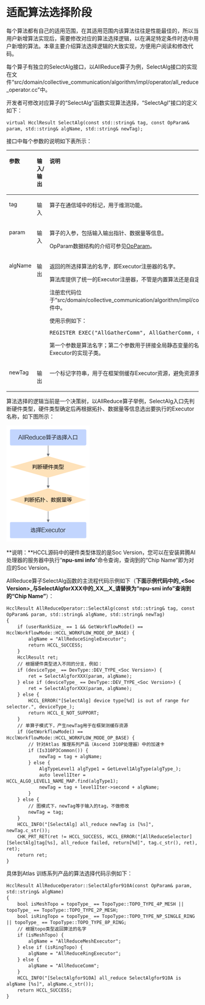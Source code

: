# 适配算法选择阶段<a name="ZH-CN_TOPIC_0000001904826482"></a>

每个算法都有自己的适用范围，在其适用范围内该算法往往是性能最佳的，所以当用户新增算法实现后，需要修改对应的算法选择逻辑，以在满足特定条件时选中用户新增的算法。本章主要介绍算法选择逻辑的大致实现，方便用户阅读和修改代码。

每个算子有独立的SelectAlg接口，以AllReduce算子为例，SelectAlg接口的实现在文件“src/domain/collective\_communication/algorithm/impl/operator/all\_reduce\_operator.cc”中。

开发者可修改对应算子的“SelectAlg”函数实现算法选择，“SelectAgl”接口的定义如下：

```
virtual HcclResult SelectAlg(const std::string& tag, const OpParam& param, std::string& algName, std::string& newTag);
```

接口中每个参数的说明如下表所示：

<a name="table827101275518"></a>

<table><thead align="left"><tr id="row429121265517"><th class="cellrowborder" valign="top" width="40%" id="mcps1.1.4.1.1"><p id="p1329121214558"><a name="p1329121214558"></a><a name="p1329121214558"></a>参数</p>
</th>
<th class="cellrowborder" valign="top" width="20%" id="mcps1.1.4.1.2"><p id="p10230141454318"><a name="p10230141454318"></a><a name="p10230141454318"></a>输入/输出</p>
</th>
<th class="cellrowborder" valign="top" width="40%" id="mcps1.1.4.1.3"><p id="p83121275519"><a name="p83121275519"></a><a name="p83121275519"></a>说明</p>
</th>
</tr>
</thead>
<tbody><tr id="row1131131265511"><td class="cellrowborder" valign="top" width="40%" headers="mcps1.1.4.1.1 "><p id="p191061137121320"><a name="p191061137121320"></a><a name="p191061137121320"></a>tag</p>
</td>
<td class="cellrowborder" valign="top" width="20%" headers="mcps1.1.4.1.2 "><p id="p16105133721316"><a name="p16105133721316"></a><a name="p16105133721316"></a>输入</p>
</td>
<td class="cellrowborder" valign="top" width="40%" headers="mcps1.1.4.1.3 "><p id="p10105143741311"><a name="p10105143741311"></a><a name="p10105143741311"></a>算子在通信域中的标记，用于维测功能。</p>
</td>
</tr>
<tr id="row18118485118"><td class="cellrowborder" valign="top" width="40%" headers="mcps1.1.4.1.1 "><p id="p11104837101311"><a name="p11104837101311"></a><a name="p11104837101311"></a>param</p>
</td>
<td class="cellrowborder" valign="top" width="20%" headers="mcps1.1.4.1.2 "><p id="p8103173701314"><a name="p8103173701314"></a><a name="p8103173701314"></a>输入</p>
</td>
<td class="cellrowborder" valign="top" width="40%" headers="mcps1.1.4.1.3 "><p id="p151038375137"><a name="p151038375137"></a><a name="p151038375137"></a>算子的入参，包括输入输出指针、数据量等信息。</p>
<p id="p46091429145913"><a name="p46091429145913"></a><a name="p46091429145913"></a>OpParam数据结构的介绍可参见<a href="OpParam.md">OpParam</a>。</p>
</td>
</tr>
<tr id="row191899195459"><td class="cellrowborder" valign="top" width="40%" headers="mcps1.1.4.1.1 "><p id="p131025371133"><a name="p131025371133"></a><a name="p131025371133"></a>algName</p>
</td>
<td class="cellrowborder" valign="top" width="20%" headers="mcps1.1.4.1.2 "><p id="p191021937151315"><a name="p191021937151315"></a><a name="p191021937151315"></a>输出</p>
</td>
<td class="cellrowborder" valign="top" width="40%" headers="mcps1.1.4.1.3 "><p id="p3101437131315"><a name="p3101437131315"></a><a name="p3101437131315"></a>返回的所选择算法的名字，即Executor注册<span id="ph264915717323"><a name="ph264915717323"></a><a name="ph264915717323"></a>器</span>的名字。</p>
<p id="p78451625519"><a name="p78451625519"></a><a name="p78451625519"></a>算法库提供了统一的Executor注册器，不管是内置算法还是自定义算法都需要通过注册器向算法库进行注册。</p>
<p id="p1733220194412"><a name="p1733220194412"></a><a name="p1733220194412"></a>注册宏代码位于“src/domain/collective_communication/algorithm/impl/coll_executor/registry/coll_alg_exec_registry.h”文件中。</p>
<p id="p58971810204820"><a name="p58971810204820"></a><a name="p58971810204820"></a>使用示例如下：</p>
<pre class="screen" id="screen976916333502"><a name="screen976916333502"></a><a name="screen976916333502"></a>REGISTER_EXEC("AllGatherComm", AllGatherComm, CollAllGatherCommExecutor);</pre>
<p id="p42548501720"><a name="p42548501720"></a><a name="p42548501720"></a>第一个参数是算法名字；第二个参数用于拼接全局静态变量的名字，可与第一个参数一致；第三个参数是Executor的实现子类。</p>
</td>
</tr>
<tr id="row1576074985117"><td class="cellrowborder" valign="top" width="40%" headers="mcps1.1.4.1.1 "><p id="p2076016494512"><a name="p2076016494512"></a><a name="p2076016494512"></a>newTag</p>
</td>
<td class="cellrowborder" valign="top" width="20%" headers="mcps1.1.4.1.2 "><p id="p5761144910517"><a name="p5761144910517"></a><a name="p5761144910517"></a>输出</p>
</td>
<td class="cellrowborder" valign="top" width="40%" headers="mcps1.1.4.1.3 "><p id="p197619498511"><a name="p197619498511"></a><a name="p197619498511"></a>一个标记字符串，用于在框架侧缓存Executor资源，避免资源多次申请。</p>
</td>
</tr>
</tbody>
</table>



算法选择的逻辑当前是一个决策树，以AllReduce算子举例，SelectAlg入口先判断硬件类型，硬件类型确定后再根据拓扑、数据量等信息选出要执行的Executor名称，如下图所示：

![](figures/allreduce-8.png)

**说明：**HCCL源码中的硬件类型体现的是Soc Version，您可以在安装昇腾AI处理器的服务器中执行“**npu-smi info**”命令查询，查询到的“Chip Name”即为对应的Soc Version。

AllReduce算子SelectAlg函数的主流程代码示例如下（**下面示例代码中的_<Soc Version\>_与SelectAlgforXXX中的_XX__X_请替换为“npu-smi info”查询到的“Chip Name”**）：

```
HcclResult AllReduceOperator::SelectAlg(const std::string& tag, const OpParam& param, std::string& algName, std::string& newTag)
{
    if (userRankSize_ == 1 && GetWorkflowMode() == HcclWorkflowMode::HCCL_WORKFLOW_MODE_OP_BASE) {
        algName = "AllReduceSingleExecutor";
        return HCCL_SUCCESS;
    }
    HcclResult ret;
    // 根据硬件类型进入不同的分支，例如：
    if (deviceType_ == DevType::DEV_TYPE_<Soc Version>) {
        ret = SelectAlgforXXX(param, algName);
    } else if (deviceType_ == DevType::DEV_TYPE_<Soc Version>) {
        ret = SelectAlgforXXX(param, algName);
    } else {
        HCCL_ERROR("[SelectAlg] device type[%d] is out of range for selector.", deviceType_);
        return HCCL_E_NOT_SUPPORT;
    }
    // 单算子模式下，产生newTag用于在框架测缓存资源
    if (GetWorkflowMode() == HcclWorkflowMode::HCCL_WORKFLOW_MODE_OP_BASE) {
        // 针对Atlas 推理系列产品（Ascend 310P处理器）中的加速卡
        if (Is310P3Common()) {
            newTag = tag + algName;
        } else {
            AlgTypeLevel1 algType1 = GetLevel1AlgType(algType_);
            auto level1Iter = HCCL_ALGO_LEVEL1_NAME_MAP.find(algType1);
            newTag = tag + level1Iter->second + algName;
        }
    } else {
        // 图模式下，newTag等于输入的tag，不做修改
        newTag = tag;
    }
    HCCL_INFO("[SelectAlg] all_reduce newTag is [%s]", newTag.c_str());
    CHK_PRT_RET(ret != HCCL_SUCCESS, HCCL_ERROR("[AllReduceSelector][SelectAlg]tag[%s], all_reduce failed, return[%d]", tag.c_str(), ret), ret);
    return ret;
}
```

具体到Atlas 训练系列产品的算法选择代码示例如下：

```
HcclResult AllReduceOperator::SelectAlgfor910A(const OpParam& param, std::string& algName)
{
    bool isMeshTopo = topoType_ == TopoType::TOPO_TYPE_4P_MESH || topoType_ == TopoType::TOPO_TYPE_2P_MESH;
    bool isRingTopo = topoType_ == TopoType::TOPO_TYPE_NP_SINGLE_RING || topoType_ == TopoType::TOPO_TYPE_8P_RING;
    // 根据topo类型返回算法的名字
    if (isMeshTopo) {
        algName = "AllReduceMeshExecutor";
    } else if (isRingTopo) {
        algName = "AllReduceRingExecutor";
    } else {
        algName = "AllReduceComm";
    }
    HCCL_INFO("[SelectAlgfor910A] all_reduce SelectAlgfor910A is algName [%s]", algName.c_str());
    return HCCL_SUCCESS;
}
```

